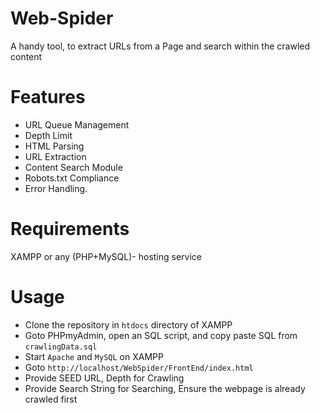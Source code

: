 # Web-Spider
A handy tool, to extract URLs from a Page and search within the crawled content

# Features
- URL Queue Management
- Depth Limit
- HTML Parsing
- URL Extraction
- Content Search Module
- Robots.txt Compliance
- Error Handling.

# Requirements
XAMPP or any (PHP+MySQL)- hosting service

# Usage
- Clone the repository in `htdocs` directory of XAMPP
- Goto PHPmyAdmin, open an SQL script, and copy paste SQL from `crawlingData.sql`
- Start `Apache` and `MySQL` on XAMPP
- Goto `http://localhost/WebSpider/FrontEnd/index.html`
- Provide SEED URL, Depth for Crawling
- Provide Search String for Searching, Ensure the webpage is already crawled first



